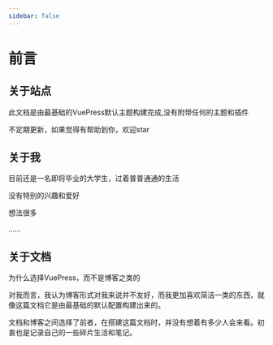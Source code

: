 ```yaml
---
sidebar: false
---
```

# 前言

## 关于站点

此文档是由最基础的VuePress默认主题构建完成,没有附带任何的主题和插件

不定期更新，如果觉得有帮助到你，欢迎star

## 关于我

目前还是一名即将毕业的大学生，过着普普通通的生活

没有特别的兴趣和爱好

想法很多

......

## 关于文档

为什么选择VuePress，而不是博客之类的

对我而言，我认为博客形式对我来说并不友好，而我更加喜欢简洁一类的东西，就像这篇文档它是由最基础的默认配置构建出来的。

文档和博客之间选择了前者，在搭建这篇文档时，并没有想着有多少人会来看。初衷也是记录自己的一些碎片生活和笔记。